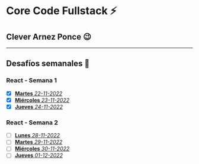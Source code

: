 # Core Code Fullstack :zap: 


## Clever Arnez Ponce  :wink:
---
## Desafíos semanales  :orange_book:

### React - Semana 1

- [x] [**Martes** *22-11-2022*](/Week1/Martes-22-11-22.md) 
- [x] [**Miércoles** *23-11-2022*](/Week1/Miércoles-23-11-22.md) 
- [x] [**Jueves** *24-11-2022*](/Week1/Jueves-24-11-22.md) 

### React - Semana 2

- [ ] [**Lunes** *28-11-2022*](/Week2/Lunes-22-11-22.md) 
- [ ] [**Martes** *29-11-2022*](/Week2/Martes-23-11-22.md) 
- [ ] [**Miércoles** *30-11-2022*](/Week2/Miércoles-24-11-22.md)
- [ ] [**Jueves** *01-12-2022*](/Week2/Jueves-01-12-22.md) 
